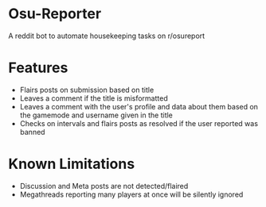 # Osu-Reporter
A reddit bot to automate housekeeping tasks on r/osureport

# Features
* Flairs posts on submission based on title
* Leaves a comment if the title is misformatted
* Leaves a comment with the user's profile and data about them based on the gamemode and username given in the title
* Checks on intervals and flairs posts as resolved if the user reported was banned

# Known Limitations
* Discussion and Meta posts are not detected/flaired
* Megathreads reporting many players at once will be silently ignored
